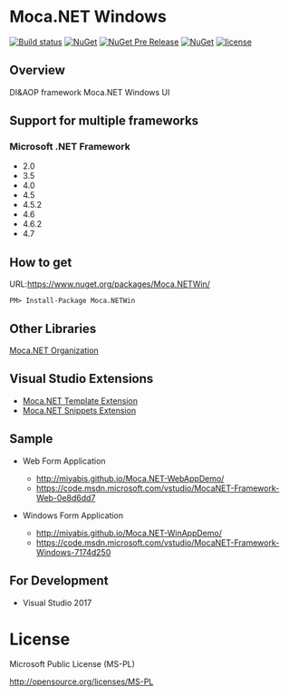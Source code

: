 # Moca.NET Windows

[![Build status](https://ci.appveyor.com/api/projects/status/xdptv2r90ko2v0gq?svg=true)](https://ci.appveyor.com/project/miyabis/mocawin)
[![NuGet](https://img.shields.io/nuget/v/Moca.NETWin.svg)](https://www.nuget.org/packages/Moca.NETWin/)
[![NuGet Pre Release](https://img.shields.io/nuget/vpre/Moca.NETWin.svg)](https://www.nuget.org/packages/Moca.NETWin/)
[![NuGet](https://img.shields.io/nuget/dt/Moca.NETWin.svg)](https://www.nuget.org/packages/Moca.NETWin/)
[![license](https://img.shields.io/badge/License-MS--PL-blue.svg)](https://opensource.org/licenses/MS-PL)

## Overview

DI&amp;AOP framework Moca.NET Windows UI

## Support for multiple frameworks
### Microsoft .NET Framework
* 2.0
* 3.5
* 4.0
* 4.5
* 4.5.2
* 4.6
* 4.6.2
* 4.7

## How to get

URL:https://www.nuget.org/packages/Moca.NETWin/
```
PM> Install-Package Moca.NETWin
```

## Other Libraries

[Moca.NET Organization](https://github.com/mocanet)

## Visual Studio Extensions

* [Moca.NET Template Extension](https://marketplace.visualstudio.com/items?itemName=MiYABiS.MocaNETTemplate30)
* [Moca.NET Snippets Extension](https://marketplace.visualstudio.com/items?itemName=MiYABiS.MocaNETCodeSnippet)

## Sample

* Web Form Application  
  * http://miyabis.github.io/Moca.NET-WebAppDemo/  
  * https://code.msdn.microsoft.com/vstudio/MocaNET-Framework-Web-0e8d6dd7

* Windows Form Application  
  * http://miyabis.github.io/Moca.NET-WinAppDemo/  
  * https://code.msdn.microsoft.com/vstudio/MocaNET-Framework-Windows-7174d250



## For Development

* Visual Studio 2017

License
=======

Microsoft Public License (MS-PL)

http://opensource.org/licenses/MS-PL
